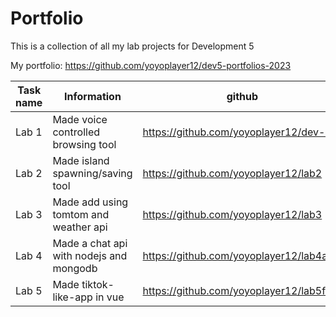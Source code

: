 # Portfolio
This is a collection of all my lab projects for Development 5

My portfolio: https://github.com/yoyoplayer12/dev5-portfolios-2023

Task name   | Information                             | github                                    | Prototype                                                       |
------------|-----------------------------------------|-------------------------------------------|-----------------------------------------------------------------|
Lab 1       | Made voice controlled browsing tool     | https://github.com/yoyoplayer12/dev-lab   | https://codesandbox.io/s/lab1-7ylccm?file=/index.html           |
Lab 2       | Made island spawning/saving tool        | https://github.com/yoyoplayer12/lab2      | https://codesandbox.io/s/lab2-wzpc9n                            |
Lab 3       | Made add using tomtom and weather api   | https://github.com/yoyoplayer12/lab3      | https://codesandbox.io/s/lab3-xkc7fh                            |
Lab 4       | Made a chat api with nodejs and mongodb | https://github.com/yoyoplayer12/lab4api   | https://codepen.io/yoyoplayer12/pen/VwgjPdb                     |
Lab 5       | Made tiktok-like-app in vue             | https://github.com/yoyoplayer12/lab5final | https://lab5final.vercel.app                                    |